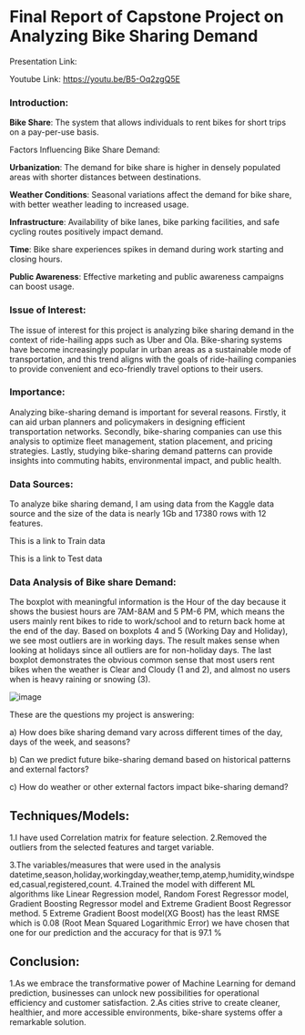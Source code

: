 # Final Report of Capstone Project on Analyzing Bike Sharing Demand

Presentation Link: 

Youtube Link: https://youtu.be/B5-Oq2zgQ5E

### Introduction:

**Bike Share**: The system that allows individuals to rent bikes for short trips on a pay-per-use basis.

Factors Influencing Bike Share Demand:

**Urbanization**: The demand for bike share is higher in densely populated areas with shorter distances between destinations.

**Weather Conditions**: Seasonal variations affect the demand for bike share, with better weather leading to increased usage.

**Infrastructure**: Availability of bike lanes, bike parking facilities, and safe cycling routes positively impact demand.

**Time**: Bike share experiences spikes in demand during work starting and closing hours.

**Public Awareness**: Effective marketing and public awareness campaigns can boost usage.


### Issue of Interest:
The issue of interest for this project is analyzing bike sharing demand in the context of ride-hailing apps such as Uber and Ola. Bike-sharing systems have become increasingly popular in urban areas as a sustainable mode of transportation, and this trend aligns with the goals of ride-hailing companies to provide convenient and eco-friendly travel options to their users.

### Importance:
Analyzing bike-sharing demand is important for several reasons. Firstly, it can aid urban planners and policymakers in designing efficient transportation networks. Secondly, bike-sharing companies can use this analysis to optimize fleet management, station placement, and pricing strategies. Lastly, studying bike-sharing demand patterns can provide insights into commuting habits, environmental impact, and public health.




### Data Sources:
To analyze bike sharing demand, I am using data from the Kaggle data source and the size of the data is nearly 1Gb and 17380 rows with 12 features.

This is a link to Train data

This is a link to Test data

### Data Analysis of Bike share Demand:

The boxplot with meaningful information is the Hour of the day because it shows the busiest hours are 7AM-8AM and 5 PM-6 PM, which means the users mainly rent bikes to ride to work/school and to return back home at the end of the day. Based on boxplots 4 and 5 (Working Day and Holiday), we see most outliers are in working days. The result makes sense when looking at holidays since all outliers are for non-holiday days. The last boxplot demonstrates the obvious common sense that most users rent bikes when the weather is Clear and Cloudy (1 and 2), and almost no users when is heavy raining or snowing (3).



![image](https://github.com/vasavi0417/Veerla_Data606/assets/42056699/de6940d8-bca3-42a4-b9fc-566dc836a2e5)





These are the questions my project is answering:


a) How does bike sharing demand vary across different times of the day, days of the week, and seasons?

b) Can we predict future bike-sharing demand based on historical patterns and external factors? 

c) How do weather or other external factors impact bike-sharing demand?



## Techniques/Models:
1.I have used Correlation matrix for feature selection.
2.Removed the outliers from the selected features and target variable.

3.The variables/measures that were used in the analysis datetime,season,holiday,workingday,weather,temp,atemp,humidity,windspeed,casual,registered,count.
4.Trained the model with different ML algorithms like Linear Regression model, Random Forest Regressor model, Gradient Boosting Regressor model and Extreme Gradient Boost Regressor method.
5 Extreme Gradient Boost model(XG Boost) has the least RMSE which is 0.08 (Root Mean Squared Logarithmic Error) we have chosen that one for our prediction and the accuracy for that is 97.1 %

## Conclusion:
1.As we embrace the transformative power of Machine Learning for demand prediction, businesses can unlock new possibilities for operational efficiency and customer satisfaction.
2.As cities strive to create cleaner, healthier, and more accessible environments, bike-share systems offer a remarkable solution.


